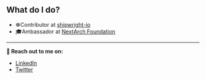 <!-- ![download](https://user-images.githubusercontent.com/86051118/219541058-2333a156-367a-4a4a-83d7-082176d96d96.png) -->

## What do I do?

- ☸️Contributor at [shipwright-io](https://shipwright.io/) 
- ‍🎓Ambassador at [NextArch Foundation](https://nextarch.io/)
<!-- - 🚩   -->

---


 

<!--  -->

**🔗 Reach out to me on:**

- [LinkedIn](https://www.linkedin.com/in/adarsh-jaiss/)
- [Twitter](https://twitter.com/twtadarsh)
